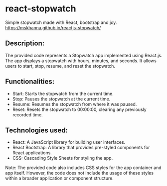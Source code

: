 # react-stopwatch

Simple stopwatch made with React, bootstrap and joy. https://mskhanna.github.io/reactjs-stopwatch/

## Description:
The provided code represents a Stopwatch app implemented using React.js. The app displays a stopwatch with hours, minutes, and seconds. It allows users to start, stop, resume, and reset the stopwatch.

## Functionalities:
- Start: Starts the stopwatch from the current time.
- Stop: Pauses the stopwatch at the current time.
- Resume: Resumes the stopwatch from where it was paused.
- Reset: Resets the stopwatch to 00:00:00, clearing any previously recorded time.

## Technologies used:
- React: A JavaScript library for building user interfaces.
- React Bootstrap: A library that provides pre-styled components for React applications.
- CSS: Cascading Style Sheets for styling the app.

Note: The provided code also includes CSS styles for the app container and app itself. However, the code does not include the usage of these styles within a broader application or component structure.



